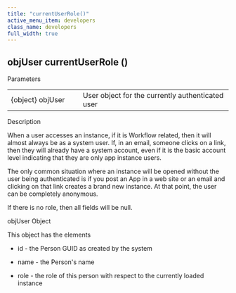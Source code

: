 ```yaml
---
title: "currentUserRole()"
active_menu_item: developers
class_name: developers
full_width: true
---
```



## objUser currentUserRole ()

Parameters

<table>
<tr>
<td width="228">
{object} objUser

</td>
<td width="9">
</td>
<td width="643">
User object for the currently authenticated user

</td>
</tr>
</table>

Description

When a user accesses an instance, if it is Workflow related, then it will almost always be as a system user. If, in an email, someone clicks on a link, then they will already have a system account, even if it is the basic account level indicating that they are only app instance users.

The only common situation where an instance will be opened without the user being authenticated is if you post an App in a web site or an email and clicking on that link creates a brand new instance. At that point, the user can be completely anonymous.

If there is no role, then all fields will be null.

objUser Object

This object has the elements

 - id - the Person GUID as created by the system

 - name - the Person's name

 - role - the role of this person with respect to the currently loaded instance

